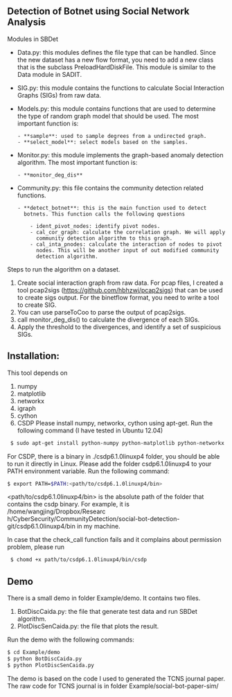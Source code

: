 Detection of Botnet using Social Network Analysis
--------------------------------------------------

Modules in SBDet

  - Data.py: this modules defines the file type that can be handled.
    Since the new dataset has a new flow format, you need to add a
    new class that is the subclass PreloadHardDiskFile. This module is
    similar to the Data module in SADIT.
  - SIG.py: this module contains the functions to calculate Social
    Interaction Graphs (SIGs) from raw data. 
  - Models.py: this module contains functions that are used to determine
    the type of random graph model that should be used. The most
    important function is:

        - **sample**: used to sample degrees from a undirected graph.
        - **select_model**: select models based on the samples.
        
  - Monitor.py: this module implements the graph-based anomaly detection
    algorithm. The most important function is:  
	    
	    - **monitor_deg_dis**
	    
  - Community.py: this file contains the community detection related
    functions.

        - **detect_botnet**: this is the main function used to detect
          botnets. This function calls the following questions

            - ident_pivot_nodes: identify pivot nodes.
            - cal_cor_graph: calculate the correlation graph. We will apply
              community detection algorithm to this graph.
            - cal_inta_pnodes: calculate the interaction of nodes to pivot
              nodes. This will be another input of out modified community
              detection algorithm.

Steps to run the algorithm on a dataset.
1. Create social interaction graph from raw data. For pcap files, I created a tool pcap2sigs (https://github.com/hbhzwj/pcap2sigs) that can be used to create sigs output. For the binetflow format, you need to write a tool to create SIG.
2. You can use parseToCoo to parse the output of pcap2sigs.
3. call monitor_deg_dis() to calculate the divergence of each SIGs.
4. Apply the threshold to the divergences, and identify a set of suspicious SIGs.


Installation:
-----------------------------
This tool depends on 

1. numpy
2. matplotlib
2. networkx
3. igraph
4. cython
5. CSDP
Please install numpy, networkx, cython using apt-get. Run the following command (I have tested in Ubuntu 12.04)

```bash
 $ sudo apt-get install python-numpy python-matplotlib python-networkx python-igraph cython
```
For CSDP, there is a binary in ./csdp6.1.0linuxp4 folder, you should
be able to run it directly in Linux. Please add the folder csdp6.1.0linuxp4 to your PATH environment variable.
Run the following command:

```bash
$ export PATH=$PATH:<path/to/csdp6.1.0linuxp4/bin>
```
<path/to/csdp6.1.0linuxp4/bin> is the absolute path of the folder that contains the csdp binary. For example, it is /home/wangjing/Dropbox/Researc
h/CyberSecurity/CommunityDetection/social-bot-detection-git/csdp6.1.0linuxp4/bin in my machine.

In case that the check_call function fails and it complains about
permission problem, please run
    
```bash
 $ chomd +x path/to/csdp6.1.0linuxp4/bin/csdp
```

Demo
----------------
There is a small demo in folder Example/demo. It contains two files.

1. BotDiscCaida.py: the file that generate test data and run SBDet algorithm.
2. PlotDiscSenCaida.py: the file that plots the result.

Run the demo with the following commands:

```bash
$ cd Example/demo
$ python BotDiscCaida.py
$ python PlotDiscSenCaida.py
```


The demo is based on the code I used to generated the TCNS journal paper. The raw code for TCNS journal is in folder Example/social-bot-paper-sim/
